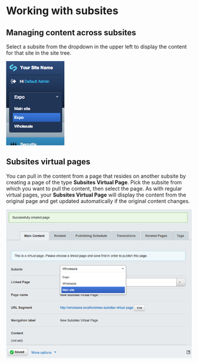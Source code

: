 # Working with subsites

## Managing content across subsites

Select a subsite from the dropdown in the upper left to display the content for that site in the site tree.

![Subsites dropdown](_images/subsites-dropdown.png)

## Subsites virtual pages

You can pull in the content from a page that resides on another subsite by creating a page of the type **Subsites
Virtual Page**. Pick the subsite from which you want to pull the content, then select the page. As with regular virtual
pages, your **Subsites Virtual Page** will display the content from the original page and get updated automatically if
the original content changes.

![Subsites virtual page](_images/subsites-virtual-page.jpg)